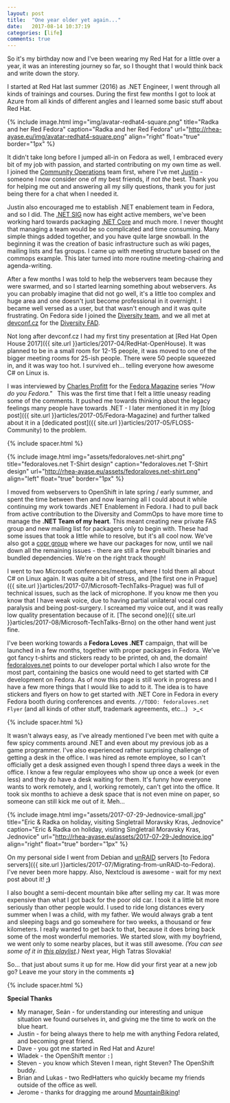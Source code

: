 ```yaml
---
layout: post
title:  "One year older yet again..."
date:   2017-08-14 10:37:19
categories: [life]
comments: true
---
```

So it's my birthday now and I've been wearing my Red Hat for a little over a year, it was an interesting journey so far, so I thought that I would think back and write down the story.

<!--more-->

I started at Red Hat last summer (2016) as .NET Engineer, I went through all kinds of trainings and courses. During the first few months I got to look at Azure from all kinds of different angles and I learned some basic stuff about Red Hat.

{% include image.html
  img="img/avatar-redhat4-square.png"
  title="Radka and her Red Fedora"
  caption="Radka and her Red Fedora"
  url="http://rhea-ayase.eu/img/avatar-redhat4-square.png"
  align="right"
  float="true"
  border="1px"
%}

It didn't take long before I jumped all-in on Fedora as well, I embraced every bit of my job with passion, and started contributing on my own time as well. I joined the [Community Operations](https://fedoraproject.org/wiki/CommOps) team first, where I've met [Justin](https://blog.justinwflory.com/about-me/) - someone I now consider one of my best friends, if not _the_ best. Thank you for helping me out and answering all my silly questions, thank you for just being there for a chat when I needed it.

Justin also encouraged me to establish .NET enablement team in Fedora, and so I did. The [.NET SIG](https://fedoraproject.org/wiki/SIGs/DotNet) now has eight active members, we've been working hard towards packaging [.NET Core](https://github.com/dotnet/corefx) and much more. I never thought that managing a team would be so complicated and time consuming. Many simple things added together, and you have quite large snowball. In the beginning it was the creation of basic infrastructure such as wiki pages, mailing lists and fas groups. I came up with meeting structure based on the commops example. This later turned into more routine meeting-chairing and agenda-writing.

After a few months I was told to help the webservers team because they were swarmed, and so I started learning something about webservers. As you can probably imagine that did not go well, it's a little too complex and huge area and one doesn't just become professional in it overnight. I became well versed as a user, but that wasn't enough and it was quite frustrating. On Fedora side I joined the [Diversity team](https://fedoraproject.org/wiki/Diversity), and we all met at [devconf.cz](http://devconf.cz) for the [Diversity FAD](https://communityblog.fedoraproject.org/fedora-diversity-fad-2017/).

Not long after devconf.cz I had my first tiny presentation at [Red Hat Open House 2017]({{ site.url }}articles/2017-04/RedHat-OpenHouse). It was planned to be in a small room for 12-15 people, it was moved to one of the bigger meeting rooms for 25-ish people. There were 50 people squeezed in, and it was way too hot. I survived eh... telling everyone how awesome C# on Linux is.

I was interviewed by [Charles Profitt](https://fedoraproject.org/wiki/User:Cprofitt) for the [Fedora Magazine](https://fedoramagazine.org/) series _"How do you Fedora."_ &nbsp; This was the first time that I felt a little uneasy reading some of the comments. It pushed me towards thinking about the legacy feelings many people have towards .NET - I later mentioned it in my [blog post]({{ site.url }}articles/2017-05/Fedora-Magazine) and further talked about it in a [dedicated post]({{ site.url }}articles/2017-05/FLOSS-Community) to the problem.

{% include spacer.html %}

{% include image.html
  img="assets/fedoraloves.net-shirt.png"
  title="fedoraloves.net T-Shirt design"
  caption="fedoraloves.net T-Shirt design"
  url="http://rhea-ayase.eu/assets/fedoraloves.net-shirt.png"
  align="left"
  float="true"
  border="1px"
%}

I moved from webservers to OpenShift in late spring / early summer, and spent the time between then and now learning all I could about it while continuing my work towards .NET Enablement in Fedora. I had to pull back from active contribution to the Diversity and CommOps to have more time to manage the **.NET Team of my heart**. This meant creating new private FAS group and new mailing list for packagers only to begin with. These had some issues that took a little while to resolve, but it's all cool now. We've also got a [copr group](https://copr.fedorainfracloud.org/groups/g/dotnet-sig/coprs/) where we have our packages for now, until we nail down all the remaining issues - there are still a few prebuilt binaries and bundled dependencies. We're on the right track though!

I went to two Microsoft conferences/meetups, where I told them all about C# on Linux again. It was quite a bit of stress, and [the first one in Prague]({{ site.url }}articles/2017-07/Microsoft-TechTalks-Prague) was full of technical issues, such as the lack of microphone. If you know me then you know that I have weak voice, due to having partial unilateral vocal cord paralysis and being post-surgery. I screamed my voice out, and it was really low quality presentation because of it. [The second one]({{ site.url }}articles/2017-08/Microsoft-TechTalks-Brno) on the other hand went just fine.

I've been working towards a **Fedora Loves .NET** campaign, that will be launched in a few months, together with proper packages in Fedora. We've got fancy t-shirts and stickers ready to be printed, oh and, the domain! [fedoraloves.net](http://fedoraloves.net) points to our developer portal which I also wrote for the most part, containing the basics one would need to get started with C# development on Fedora. As of now this page is still work in progress and I have a few more things that I would like to add to it. The idea is to have stickers and flyers on how to get started with .NET Core in Fedora in every Fedora booth during conferences and events. `//TODO: fedoraloves.net Flyer` (and all kinds of other stuff, trademark agreements, etc...) &nbsp; >\_<

{% include spacer.html %}

It wasn't always easy, as I've already mentioned I've been met with quite a few spicy comments around .NET and even about my previous job as a game programmer. I've also experienced rather surprising challenge of getting a desk in the office. I was hired as remote employee, so I can't officially get a desk assigned even though I spend three days a week in the office. I know a few regular employees who show up once a week (or even less) and they do have a desk waiting for them. It's funny how everyone wants to work remotely, and I, working remotely, can't get into the office. It took six months to achieve a desk space that is not even mine on paper, so someone can still kick me out of it. Meh...

{% include image.html
  img="assets/2017-07-29-Jednovice-small.jpg"
  title="Eric & Radka on holiday, visiting Singletrail Moravsky Kras, Jednovice"
  caption="Eric & Radka on holiday, visiting Singletrail Moravsky Kras, Jednovice"
  url="http://rhea-ayase.eu/assets/2017-07-29-Jednovice.jpg"
  align="right"
  float="true"
  border="1px"
%}

On my personal side I went from Debian and [unRAID](https://lime-technology.com/) servers [to Fedora servers]({{ site.url }}articles/2017-07/Migrating-from-unRAID-to-Fedora). I've never been more happy. Also, Nextcloud is awesome - wait for my next post about it! **;)**

I also bought a semi-decent mountain bike after selling my car. It was more expensive than what I got back for the poor old car. I took it a little bit more seriously than other people would. I used to ride long distances every summer when I was a child, with my father. We would always grab a tent and sleeping bags and go somewhere for two weeks, a thousand or few kilometers. I really wanted to get back to that, because it does bring back some of the most wonderful memories. We started slow, with my boyfriend, we went only to some nearby places, but it was still awesome. _(You can see some of it in [this playlist](https://www.youtube.com/watch?v=9XBS2CLM4jk&list=PLq3HkeraP8n07RRCw0YN2SrJO2F2hi1rs&index=6).)_ Next year, High Tatras Slovakia!

So... that just about sums it up for me. How did your first year at a new job go? Leave me your story in the comments **=)**

{% include spacer.html %}

**Special Thanks**

* My manager, Seán - for understanding our interesting and unique situation we found ourselves in, and giving me the time to work on the blue heart.
* Justin - for being always there to help me with anything Fedora related, and becoming great friend.
* Dave - you got me started in Red Hat and Azure!
* Wladek - the OpenShift mentor `:]`
* Steven - you know which Steven I mean, right Steven? The OpenShift buddy.
* Brian and Lukas - two RedHatters who quickly became my friends outside of the office as well.
* Jerome - thanks for dragging me around [MountainBiking](https://www.youtube.com/playlist?list=PLq3HkeraP8n0SYfoGNE-yaGx_9dQoxkpH)!

